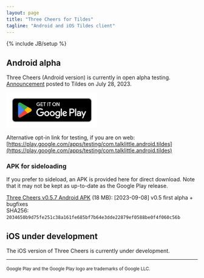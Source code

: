 ```yaml
---
layout: page
title: "Three Cheers for Tildes"
tagline: "Android and iOS Tildes client"
---
```

{% include JB/setup %}

<style>
    img[alt="Google Play Store link"] { width: 240px; }
</style>

## Android alpha

Three Cheers (Android version) is currently in open alpha testing. [Announcement](https://tildes.net/~tildes/18s2/three_cheers_for_tildes_android_version_is_open_for_alpha_testing_on_the_google_play_store) posted to Tildes on July 28, 2023.

[![Google Play Store link](/assets/images/google-play-badge.png)](https://play.google.com/store/apps/details?id=com.talklittle.android.tildes)

Alternative opt-in link for testing, if you are on web: [https://play.google.com/apps/testing/com.talklittle.android.tildes](https://play.google.com/apps/testing/com.talklittle.android.tildes)

### APK for sideloading

If you prefer to sideload, an APK is provided here for direct download. Note that it may not be kept as up-to-date as the Google Play release.

[Three Cheers v0.5.7 Android APK](https://three-cheers-archive.s3.amazonaws.com/three-cheers_0.5.7.apk) (18 MB): [2023-09-08] v0.5 first alpha + bugfixes  
SHA256: `2034650b9d75fe251c38a161fe685bf7b64e3dde22879ef0588be0f4f060c56b`

## iOS under development

The iOS version of Three Cheers is currently under development.

-----

<small>Google Play and the Google Play logo are trademarks of Google LLC.</small>